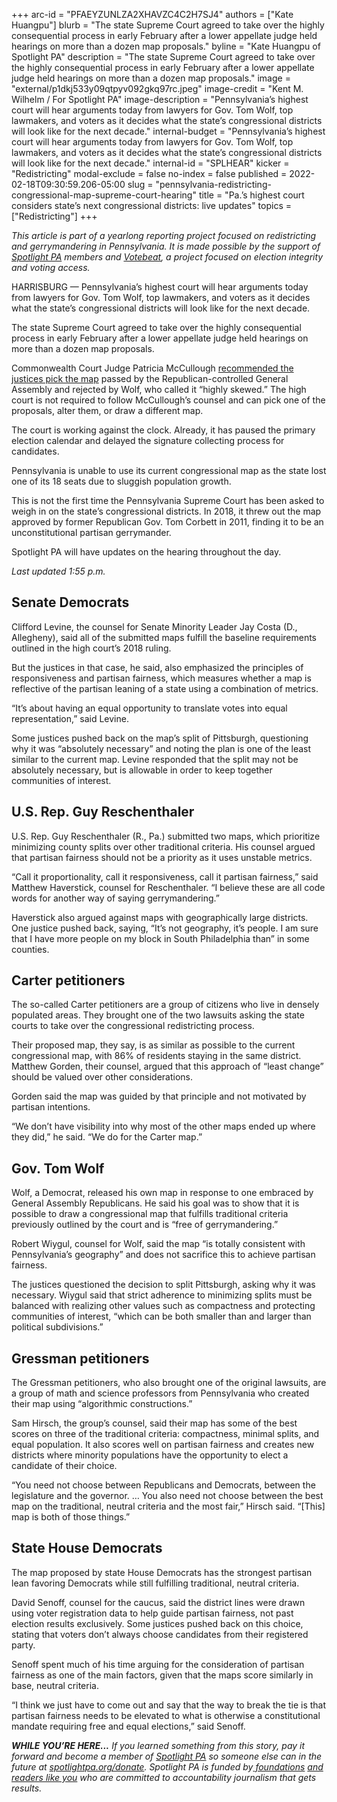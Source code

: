 +++
arc-id = "PFAEYZUNLZA2XHAVZC4C2H7SJ4"
authors = ["Kate Huangpu"]
blurb = "The state Supreme Court agreed to take over the highly consequential process in early February after a lower appellate judge held hearings on more than a dozen map proposals."
byline = "Kate Huangpu of Spotlight PA"
description = "The state Supreme Court agreed to take over the highly consequential process in early February after a lower appellate judge held hearings on more than a dozen map proposals."
image = "external/p1dkj533y09qtpyv092gkq97rc.jpeg"
image-credit = "Kent M. Wilhelm / For Spotlight PA"
image-description = "Pennsylvania’s highest court will hear arguments today from lawyers for Gov. Tom Wolf, top lawmakers, and voters as it decides what the state’s congressional districts will look like for the next decade."
internal-budget = "Pennsylvania’s highest court will hear arguments today from lawyers for Gov. Tom Wolf, top lawmakers, and voters as it decides what the state’s congressional districts will look like for the next decade."
internal-id = "SPLHEAR"
kicker = "Redistricting"
modal-exclude = false
no-index = false
published = 2022-02-18T09:30:59.206-05:00
slug = "pennsylvania-redistricting-congressional-map-supreme-court-hearing"
title = "Pa.’s highest court considers state’s next congressional districts: live updates"
topics = ["Redistricting"]
+++

<i>This article is part of a yearlong reporting project focused on redistricting and gerrymandering in Pennsylvania. It is made possible by the support of </i><a href="https://www.spotlightpa.org/"><i>Spotlight PA</i></a><i> members and </i><a href="https://votebeat.org/"><i>Votebeat</i></a><i>, a project focused on election integrity and voting access.</i>

HARRISBURG — Pennsylvania’s highest court will hear arguments today from lawyers for Gov. Tom Wolf, top lawmakers, and voters as it decides what the state’s congressional districts will look like for the next decade.

The state Supreme Court agreed to take over the highly consequential process in early February after a lower appellate judge held hearings on more than a dozen map proposals.

Commonwealth Court Judge Patricia McCullough <a href="https://www.spotlightpa.org/news/2022/02/pennsylvania-redistricting-congressional-map-recommendation/">recommended the justices pick the map</a> passed by the Republican-controlled General Assembly and rejected by Wolf, who called it “highly skewed.” The high court is not required to follow McCullough’s counsel and can pick one of the proposals, alter them, or draw a different map.

<script src="https://www.spotlightpa.org/embed.js" async></script><div data-spl-embed-version="1" data-spl-src="https://www.spotlightpa.org/embeds/newsletter/"></div>

The court is working against the clock. Already, it has paused the primary election calendar and delayed the signature collecting process for candidates.

Pennsylvania is unable to use its current congressional map as the state lost one of its 18 seats due to sluggish population growth.

This is not the first time the Pennsylvania Supreme Court has been asked to weigh in on the state’s congressional districts. In 2018, it threw out the map approved by former Republican Gov. Tom Corbett in 2011, finding it to be an unconstitutional partisan gerrymander.

Spotlight PA will have updates on the hearing throughout the day.

<i>Last updated 1:55 p.m.</i>

## Senate Democrats

Clifford Levine, the counsel for Senate Minority Leader Jay Costa (D., Allegheny), said all of the submitted maps fulfill the baseline requirements outlined in the high court’s 2018 ruling.

But the justices in that case, he said, also emphasized the principles of responsiveness and partisan fairness, which measures whether a map is reflective of the partisan leaning of a state using a combination of metrics.

“It’s about having an equal opportunity to translate votes into equal representation,” said Levine.

Some justices pushed back on the map’s split of Pittsburgh, questioning why it was “absolutely necessary” and noting the plan is one of the least similar to the current map. Levine responded that the split may not be absolutely necessary, but is allowable in order to keep together communities of interest.

## U.S. Rep. Guy Reschenthaler

U.S. Rep. Guy Reschenthaler (R., Pa.) submitted two maps, which prioritize minimizing county splits over other traditional criteria. His counsel argued that partisan fairness should not be a priority as it uses unstable metrics.

“Call it proportionality, call it responsiveness, call it partisan fairness,” said Matthew Haverstick, counsel for Reschenthaler. “I believe these are all code words for another way of saying gerrymandering.”

Haverstick also argued against maps with geographically large districts. One justice pushed back, saying, “It’s not geography, it’s people. I am sure that I have more people on my block in South Philadelphia than” in some counties.

## Carter petitioners

The so-called Carter petitioners are a group of citizens who live in densely populated areas. They brought one of the two lawsuits asking the state courts to take over the congressional redistricting process.

Their proposed map, they say, is as similar as possible to the current congressional map, with 86% of residents staying in the same district. Matthew Gorden, their counsel, argued that this approach of “least change” should be valued over other considerations.

Gorden said the map was guided by that principle and not motivated by partisan intentions.

“We don’t have visibility into why most of the other maps ended up where they did,” he said. “We do for the Carter map.”

## Gov. Tom Wolf

Wolf, a Democrat, released his own map in response to one embraced by General Assembly Republicans. He said his goal was to show that it is possible to draw a congressional map that fulfills traditional criteria previously outlined by the court and is “free of gerrymandering.”

Robert Wiygul, counsel for Wolf, said the map “is totally consistent with Pennsylvania’s geography” and does not sacrifice this to achieve partisan fairness.

The justices questioned the decision to split Pittsburgh, asking why it was necessary. Wiygul said that strict adherence to minimizing splits must be balanced with realizing other values such as compactness and protecting communities of interest, “which can be both smaller than and larger than political subdivisions.”

<script src="https://www.spotlightpa.org/embed.js" async></script><div data-spl-embed-version="1" data-spl-src="https://www.spotlightpa.org/embeds/donate/"></div>

## Gressman petitioners

The Gressman petitioners, who also brought one of the original lawsuits, are a group of math and science professors from Pennsylvania who created their map using “algorithmic constructions.”

Sam Hirsch, the group’s counsel, said their map has some of the best scores on three of the traditional criteria: compactness, minimal splits, and equal population. It also scores well on partisan fairness and creates new districts where minority populations have the opportunity to elect a candidate of their choice.

“You need not choose between Republicans and Democrats, between the legislature and the governor. … You also need not choose between the best map on the traditional, neutral criteria and the most fair,” Hirsch said. “[This] map is both of those things.”

## State House Democrats

The map proposed by state House Democrats has the strongest partisan lean favoring Democrats while still fulfilling traditional, neutral criteria.

David Senoff, counsel for the caucus, said the district lines were drawn using voter registration data to help guide partisan fairness, not past election results exclusively. Some justices pushed back on this choice, stating that voters don’t always choose candidates from their registered party.

Senoff spent much of his time arguing for the consideration of partisan fairness as one of the main factors, given that the maps score similarly in base, neutral criteria.

“I think we just have to come out and say that the way to break the tie is that partisan fairness needs to be elevated to what is otherwise a constitutional mandate requiring free and equal elections,” said Senoff.

<i><b>WHILE YOU’RE HERE...</b></i><i> If you learned something from this story, pay it forward and become a member of </i><a href="https://www.spotlightpa.org/"><i>Spotlight PA</i></a><i> so someone else can in the future at </i><a href="http://spotlightpa.org/donate"><i>spotlightpa.org/donate</i></a><i>. Spotlight PA is funded by</i><a href="https://www.spotlightpa.org/support"><i> foundations</i></a><i> </i><a href="https://www.spotlightpa.org/support"><i>and readers like you</i></a><i> who are committed to accountability journalism that gets results.</i>
